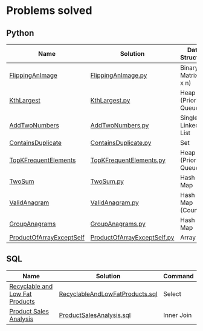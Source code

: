 # Problems solved

## Python
| Name | Solution | Data Structure | 
| --- | --- | --- | 
| [FlippingAnImage](https://leetcode.com/problems/flipping-an-image/) | [FlippingAnImage.py](https://github.com/samacciu23/LeetCode/blob/main/problems/python/matrix/FlippingAnImage.py) | Binary Matrix (n x n) |
| [KthLargest](https://leetcode.com/problems/kth-largest-element-in-a-stream/) | [KthLargest.py](https://github.com/samacciu23/LeetCode/blob/main/problems/python/heap%20(priority)%20queue/KthLargest.py) | Heap (Priority) Queue |
| [AddTwoNumbers](https://leetcode.com/problems/add-two-numbers/) | [AddTwoNumbers.py](https://github.com/samacciu23/LeetCode/blob/main/problems/python/single%20linked%20list/AddTwoNumbers.py) | Single Linked List |
| [ContainsDuplicate](https://leetcode.com/problems/add-two-numbers/) | [ContainsDuplicate.py](https://github.com/samacciu23/LeetCode/blob/main/problems/python/set/ContainsDuplicate.py) | Set |
| [TopKFrequentElements](https://leetcode.com/problems/top-k-frequent-elements/) | [TopKFrequentElements.py](https://github.com/samacciu23/LeetCode/blob/main/problems/python/heap%20(priority)%20queue/TopKFrequentElements.py) | Heap (Priority) Queue |
| [TwoSum](https://leetcode.com/problems/two-sum/) | [TwoSum.py](https://github.com/samacciu23/LeetCode/blob/main/problems/python/hash%20map/TwoSum.py) | Hash Map |
| [ValidAnagram](https://leetcode.com/problems/valid-anagram/) | [ValidAnagram.py](https://github.com/samacciu23/LeetCode/blob/main/problems/python/hash%20map/ValidAnagram.py) | Hash Map (Counter) |
| [GroupAnagrams](https://leetcode.com/problems/group-anagrams/) | [GroupAnagrams.py](https://github.com/samacciu23/LeetCode/blob/main/problems/python/hash%20map/GroupAnagrams.py) | Hash Map |
| [ProductOfArrayExceptSelf](https://leetcode.com/problems/product-of-array-except-self/) | [ProductOfArrayExceptSelf.py](https://github.com/samacciu23/LeetCode/blob/main/problems/python/array/ProductOfArrayExceptSelf.py) | Array |

## SQL
| Name | Solution | Command | 
| --- | --- | --- | 
| [Recyclable and Low Fat Products](https://leetcode.com/problems/recyclable-and-low-fat-products/) | [RecyclableAndLowFatProducts.sql](https://github.com/samacciu23/LeetCode/blob/main/problems/sql/select/RecyclableAndLowFatProducts.sql) | Select |
| [Product Sales Analysis](https://leetcode.com/problems/product-sales-analysis-i/) | [ProductSalesAnalysis.sql](https://github.com/samacciu23/LeetCode/blob/main/problems/sql/select/ProductSalesAnalysis.sql) | Inner Join |